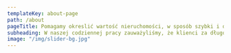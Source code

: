 ```yaml
---
templateKey: about-page
path: /about
pageTitle: Pomagamy okreslić wartość nieruchomości, w sposób szybki i dokładny.
subheading: W naszej codziennej pracy zauważyliśmy, że klienci za długo czekają na wykonanie operatu szacunkowego. Operaty między rzeczoznawcami są różnej jakości, nie ma standardów szablonu dokumentu. Dlatego stworzyliśmy platformę do szybkiego i dokładnego generowania operatów szacunkowych, dzięki której możesz jak najszybciej działać.
image: "/img/slider-bg.jpg"
---
```



